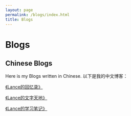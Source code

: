 ```yaml
---
layout: page
permalink: /blogs/index.html
title: Blogs
---
```


# Blogs

## Chinese Blogs

Here is my Blogs written in Chinese. 以下是我的中文博客：

[《Lance的回忆录》](https://mieclance.club/bao/lance-memoirs)

[《Lance的文字天地》](https://mieclance.club/bao/lance-library)

[《Lance的学习笔记》](https://mieclance.club/bao/lance-note)
